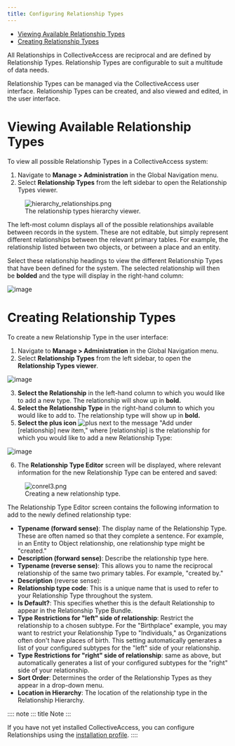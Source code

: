 ```yaml
---
title: Configuring Relationship Types
---
```


-   [Viewing Available Relationship
    Types](#viewing-available-relationship-types)
-   [Creating Relationship Types](#creating-relationship-types)

All Relationships in CollectiveAccess are reciprocal and are defined by
Relationship Types. Relationship Types are configurable to suit a
multitude of data needs.

Relationship Types can be managed via the CollectiveAccess user
interface. Relationship Types can be created, and also viewed and
edited, in the user interface.

# Viewing Available Relationship Types

To view all possible Relationship Types in a CollectiveAccess system:

1.  Navigate to **Manage \> Administration** in the Global Navigation
    menu.
2.  Select **Relationship Types** from the left sidebar to open the
    Relationship Types viewer.

<figure class="align-center">
<img src="hierarchy_relationships.png"
alt="hierarchy_relationships.png" />
<figcaption>The relationship types hierarchy viewer.</figcaption>
</figure>

The left-most column displays all of the possible relationships
available between records in the system. These are not editable, but
simply represent different relationships between the relevant primary
tables. For example, the relationship listed between two objects, or
between a place and an entity.

Select these relationship headings to view the different Relationship
Types that have been defined for the system. The selected relationship
will then be **bolded** and the type will display in the right-hand
column:

![image](/providence/img/relationship_hierarchy_types.png)

# Creating Relationship Types

To create a new Relationship Type in the user interface:

1.  Navigate to **Manage \> Administration** in the Global Navigation
    menu.
2.  Select **Relationship Types** from the left sidebar, to open the
    **Relationship Types viewer**.

![image](/providence/img/conrel1.png)

3.  **Select the Relationship** in the left-hand column to which you
    would like to add a new type. The relationship will show up in
    **bold.**
4.  **Select the Relationship Type** in the right-hand column to which
    you would like to add to. The relationship type will show up in
    **bold.**
5.  **Select the plus icon** ![plus](/providence/img/conrel2.png) next to the message
    \"Add under \[relationship\] new item,\" where \[relationship\] is
    the relationship for which you would like to add a new Relationship
    Type:

![image](/providence/img/plus_adding_new.png)

6.  The **Relationship Type Editor** screen will be displayed, where
    relevant information for the new Relationship Type can be entered
    and saved:

<figure class="align-center">
<img src="conrel3.png" alt="conrel3.png" />
<figcaption>Creating a new relationship type.</figcaption>
</figure>

The Relationship Type Editor screen contains the following information
to add to the newly defined relationship type:

-   **Typename (forward sense)**: The display name of the Relationship
    Type. These are often named so that they complete a sentence. For
    example, in an Entity to Object relationship, one relationship type
    might be "created."
-   **Description (forward sense)**: Describe the relationship type
    here.
-   **Typename (reverse sense)**: This allows you to name the reciprocal
    relationship of the same two primary tables. For example, "created
    by."
-   **Description** (reverse sense):
-   **Relationship type code**: This is a unique name that is used to
    refer to your Relationship Type throughout the system.
-   **Is Default?**: This specifies whether this is the default
    Relationship to appear in the Relationship Type Bundle.
-   **Type Restrictions for \"left\" side of relationship**: Restrict
    the relationship to a chosen subtype. For the \"Birthplace\"
    example, you may want to restrict your Relationship Type to
    \"Individuals,\" as Organizations often don\'t have places of birth.
    This setting automatically generates a list of your configured
    subtypes for the \"left\" side of your relationship.
-   **Type Restrictions for \"right\" side of relationship**: same as
    above, but automatically generates a list of your configured
    subtypes for the \"right\" side of your relationship.
-   **Sort Order**: Determines the order of the Relationship Types as
    they appear in a drop-down menu.
-   **Location in Hierarchy**: The location of the relationship type in
    the Relationship Hierarchy.

:::: note
::: title
Note
:::

If you have not yet installed CollectiveAccess, you can configure
Relationships using the [installation
profile](/providence/user/dataModelling/Profiles.html).
::::

